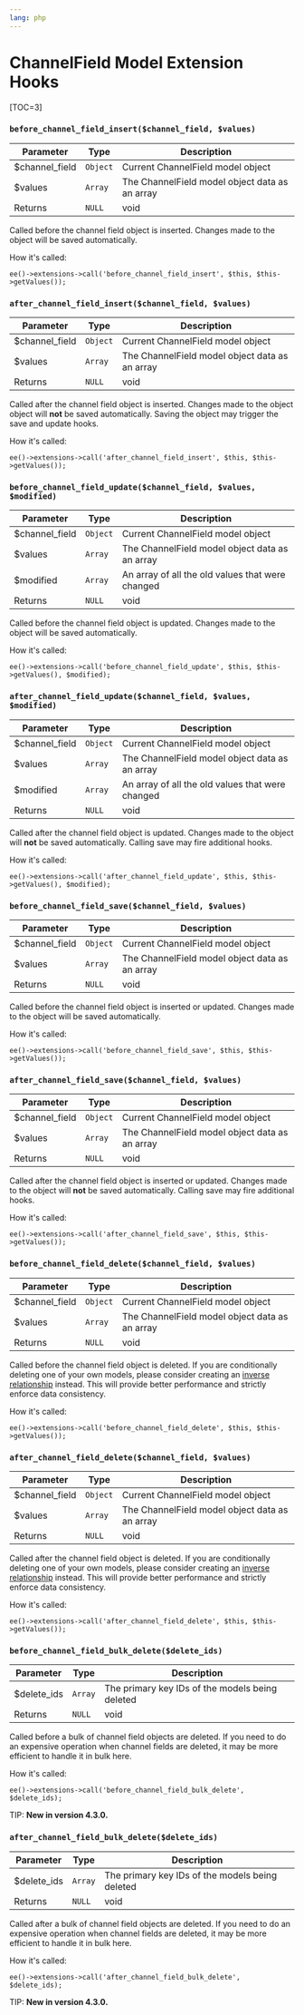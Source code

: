 ```yaml
---
lang: php
---
```


<!--
    This source file is part of the open source project
    ExpressionEngine User Guide (https://github.com/ExpressionEngine/ExpressionEngine-User-Guide)

    @link      https://expressionengine.com/
    @copyright Copyright (c) 2003-2019, EllisLab Corp. (https://ellislab.com)
    @license   https://expressionengine.com/license Licensed under Apache License, Version 2.0
-->

# ChannelField Model Extension Hooks

[TOC=3]

### `before_channel_field_insert($channel_field, $values)`

| Parameter       | Type     | Description                                    |
| --------------- | -------- | ---------------------------------------------- |
| \$channel_field | `Object` | Current ChannelField model object              |
| \$values        | `Array`  | The ChannelField model object data as an array |
| Returns         | `NULL`   | void                                           |

Called before the channel field object is inserted. Changes made to the object will be saved automatically.

How it's called:

    ee()->extensions->call('before_channel_field_insert', $this, $this->getValues());

### `after_channel_field_insert($channel_field, $values)`

| Parameter       | Type     | Description                                    |
| --------------- | -------- | ---------------------------------------------- |
| \$channel_field | `Object` | Current ChannelField model object              |
| \$values        | `Array`  | The ChannelField model object data as an array |
| Returns         | `NULL`   | void                                           |

Called after the channel field object is inserted. Changes made to the object object will **not** be saved automatically. Saving the object may trigger the save and update hooks.

How it's called:

    ee()->extensions->call('after_channel_field_insert', $this, $this->getValues());

### `before_channel_field_update($channel_field, $values, $modified)`

| Parameter       | Type     | Description                                      |
| --------------- | -------- | ------------------------------------------------ |
| \$channel_field | `Object` | Current ChannelField model object                |
| \$values        | `Array`  | The ChannelField model object data as an array   |
| \$modified      | `Array`  | An array of all the old values that were changed |
| Returns         | `NULL`   | void                                             |

Called before the channel field object is updated. Changes made to the object will be saved automatically.

How it's called:

    ee()->extensions->call('before_channel_field_update', $this, $this->getValues(), $modified);

### `after_channel_field_update($channel_field, $values, $modified)`

| Parameter       | Type     | Description                                      |
| --------------- | -------- | ------------------------------------------------ |
| \$channel_field | `Object` | Current ChannelField model object                |
| \$values        | `Array`  | The ChannelField model object data as an array   |
| \$modified      | `Array`  | An array of all the old values that were changed |
| Returns         | `NULL`   | void                                             |

Called after the channel field object is updated. Changes made to the object will **not** be saved automatically. Calling save may fire additional hooks.

How it's called:

    ee()->extensions->call('after_channel_field_update', $this, $this->getValues(), $modified);

### `before_channel_field_save($channel_field, $values)`

| Parameter       | Type     | Description                                    |
| --------------- | -------- | ---------------------------------------------- |
| \$channel_field | `Object` | Current ChannelField model object              |
| \$values        | `Array`  | The ChannelField model object data as an array |
| Returns         | `NULL`   | void                                           |

Called before the channel field object is inserted or updated. Changes made to the object will be saved automatically.

How it's called:

    ee()->extensions->call('before_channel_field_save', $this, $this->getValues());

### `after_channel_field_save($channel_field, $values)`

| Parameter       | Type     | Description                                    |
| --------------- | -------- | ---------------------------------------------- |
| \$channel_field | `Object` | Current ChannelField model object              |
| \$values        | `Array`  | The ChannelField model object data as an array |
| Returns         | `NULL`   | void                                           |

Called after the channel field object is inserted or updated. Changes made to the object will **not** be saved automatically. Calling save may fire additional hooks.

How it's called:

    ee()->extensions->call('after_channel_field_save', $this, $this->getValues());

### `before_channel_field_delete($channel_field, $values)`

| Parameter       | Type     | Description                                    |
| --------------- | -------- | ---------------------------------------------- |
| \$channel_field | `Object` | Current ChannelField model object              |
| \$values        | `Array`  | The ChannelField model object data as an array |
| Returns         | `NULL`   | void                                           |

Called before the channel field object is deleted. If you are conditionally deleting one of your own models, please consider creating an [inverse relationship](development/services/model/relating-models.md#inverse-relationships) instead. This will provide better performance and strictly enforce data consistency.

How it's called:

    ee()->extensions->call('before_channel_field_delete', $this, $this->getValues());

### `after_channel_field_delete($channel_field, $values)`

| Parameter       | Type     | Description                                    |
| --------------- | -------- | ---------------------------------------------- |
| \$channel_field | `Object` | Current ChannelField model object              |
| \$values        | `Array`  | The ChannelField model object data as an array |
| Returns         | `NULL`   | void                                           |

Called after the channel field object is deleted. If you are conditionally deleting one of your own models, please consider creating an [inverse relationship](development/services/model/relating-models.md#inverse-relationships) instead. This will provide better performance and strictly enforce data consistency.

How it's called:

    ee()->extensions->call('after_channel_field_delete', $this, $this->getValues());

### `before_channel_field_bulk_delete($delete_ids)`

| Parameter    | Type    | Description                                     |
| ------------ | ------- | ----------------------------------------------- |
| \$delete_ids | `Array` | The primary key IDs of the models being deleted |
| Returns      | `NULL`  | void                                            |

Called before a bulk of channel field objects are deleted. If you need to do an expensive operation when channel fields are deleted, it may be more efficient to handle it in bulk here.

How it's called:

    ee()->extensions->call('before_channel_field_bulk_delete', $delete_ids);

TIP: **New in version 4.3.0.**

### `after_channel_field_bulk_delete($delete_ids)`

| Parameter    | Type    | Description                                     |
| ------------ | ------- | ----------------------------------------------- |
| \$delete_ids | `Array` | The primary key IDs of the models being deleted |
| Returns      | `NULL`  | void                                            |

Called after a bulk of channel field objects are deleted. If you need to do an expensive operation when channel fields are deleted, it may be more efficient to handle it in bulk here.

How it's called:

    ee()->extensions->call('after_channel_field_bulk_delete', $delete_ids);

TIP: **New in version 4.3.0.**
